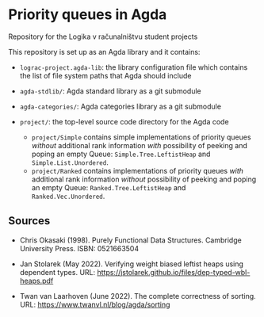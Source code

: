 # Priority queues in Agda

Repository for the Logika v računalništvu student projects

This repository is set up as an Agda library and it contains:

* `lograc-project.agda-lib`: the library configuration file which contains
  the list of file system paths that Agda should include

* `agda-stdlib/`: Agda standard library as a git submodule

* `agda-categories/`: Agda categories library as a git submodule

* `project/`: the top-level source code directory for the Agda code
  * `project/Simple` contains simple implementations of priority queues _without_ additional rank information _with_ possibility of peeking and poping an empty Queue: `Simple.Tree.LeftistHeap` and `Simple.List.Unordered`.
  * `project/Ranked` contains implementations of priority queues _with_ additional rank information _without_ possibility of peeking and poping an empty Queue: `Ranked.Tree.LeftistHeap` and `Ranked.Vec.Unordered`.

## Sources

- Chris Okasaki (1998). Purely Functional Data Structures. Cambridge University Press. ISBN: 0521663504

- Jan Stolarek (May 2022). Verifying weight biased leftist heaps using dependent types. URL: https://jstolarek.github.io/files/dep-typed-wbl-heaps.pdf

- Twan van Laarhoven (June 2022). The complete correctness of sorting. URL: https://www.twanvl.nl/blog/agda/sorting
